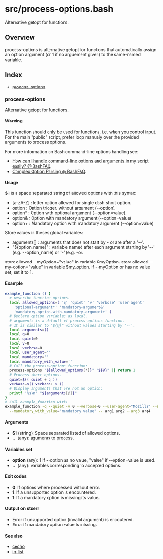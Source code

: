 # src/process-options.bash

Alternative getopt for functions.

## Overview

process-options is alternative getopt for functions that automatically
assign an option argument (or 1 if no arguement given) to the same-named
variable.

## Index

* [process-options](#process-options)

### process-options

Alternative getopt for functions.

#### Warning

This function should only be used for functions, i.e. when you
control input. For the main "public" script, prefer loop manualy over the
provided arguments to process options.

For more information on Bash command-line options handling see:

- [How can I handle command-line options and arguments in my script easily? @ BashFAQ](https://mywiki.wooledge.org/BashFAQ/035).
- [Complex Option Parsing @ BashFAQ](https://mywiki.wooledge.org/ComplexOptionParsing).

#### Usage

$1 is a space separated string of allowed options with this syntax:
- [a-zA-Z] : letter option allowed for single dash short option.
- option : Option trigger, without argument (--option).
- option* : Option with optional argument (--option=value).
- option& : Option with mandatory argument (--option=value)
- option+ : Mandatory option with mandatory argument (--option=value)

Store values in theses global variables:
- arguments[] : arguments that does not start by - or are after a '--'.
- "${option_name}" : variable named after each argument starting by '--' (e.g. --option_name) or '-' (e.g. -o).

store allowed --myOption="value" in variable $myOption.
store allowed --my-option="value" in variable $my_option.
if --myOption or has no value set, set it to 1.

#### Example

```bash
example_function () {
  # Describe function options.
  local allowed_options=( 'q' 'quiet' 'v' 'verbose' 'user-agent'
    'optional-argument*' 'mandatory-argument&'
    'mandatory-option-with-mandatory-argument+' )
  # Declare option variables as local.
  # arguments is a default of process-options function.
  # It is similar to "${@}" without values starting by '--'.
  local arguments=()
  local q=0
  local quiet=0
  local v=0
  local verbose=0
  local user_agent=''
  local mandatory=''
  local mandatory_with_value=''
  # Call the process-options function:
  process-options "${allowed_options[*]}" "${@}" || return 1
  # Process short options.
  quiet=$(( quiet + q ))
  verbose=$(( verbose+ v ))
  # Display arguments that are not an option:
  printf '%s\n' "${arguments[@]}"
}
# Call example_function with:
example_function -q --quiet -v 0 --verbose=0 --user-agent="Mozilla" --mandatory \
  --mandatory_with_value="mandatory value" -- arg1 arg2 --arg3 arg4
```

#### Arguments

* **$1** (string): Space separated listed of allowed options.
* **...** (any): aguments to process.

#### Variables set

* **option** (any): 1 if --option as no value, "value" if --option=value is used.
* **...** (any): variables corresponding to accepted options.

#### Exit codes

* **0**: If options where processed without error.
* **1**: If a unsupported option is encountered.
* **1**: If a mandatory option is missing its value..

#### Output on stderr

* Error if unsupported option (invalid argument) is encoutered.
* Error if mandatory option value is missing.

#### See also

* [cecho](./cecho.md#cecho)
* [in-list](./in-list.md#in-list)

